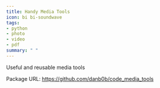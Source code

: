 ```yaml
---
title: Handy Media Tools
icon: bi bi-soundwave
tags:
- python
- photo
- video
- pdf
summary: " "
---
```


Useful and reusable media tools

Package URL: <https://github.com/danb0b/code_media_tools>